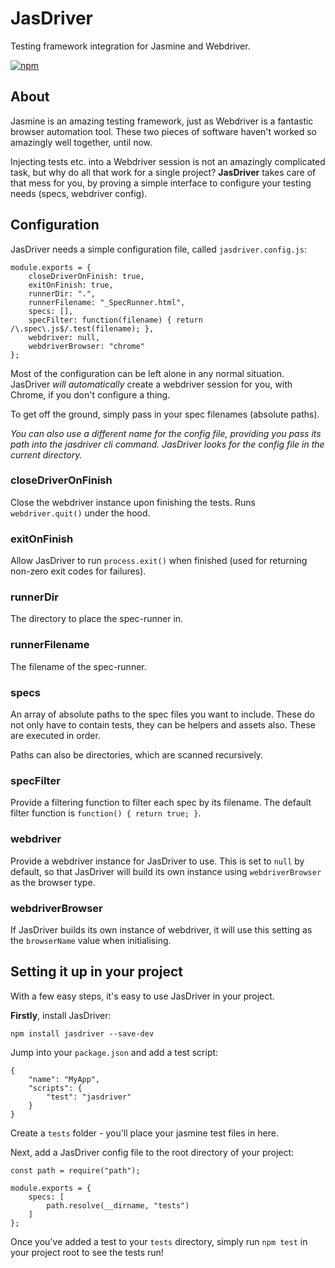 # JasDriver
Testing framework integration for Jasmine and Webdriver.

[![npm](https://img.shields.io/npm/l/jasdriver.svg?maxAge=2592000)](https://www.npmjs.com/package/jasdriver)

## About
Jasmine is an amazing testing framework, just as Webdriver is a fantastic browser automation tool. These two pieces of software haven't worked so amazingly well together, until now.

Injecting tests etc. into a Webdriver session is not an amazingly complicated task, but why do all that work for a single project? **JasDriver** takes care of that mess for you, by proving a simple interface to configure your testing needs (specs, webdriver config).

## Configuration
JasDriver needs a simple configuration file, called `jasdriver.config.js`:

```
module.exports = {
    closeDriverOnFinish: true,
    exitOnFinish: true,
    runnerDir: ".",
    runnerFilename: "_SpecRunner.html",
    specs: [],
    specFilter: function(filename) { return /\.spec\.js$/.test(filename); },
    webdriver: null,
    webdriverBrowser: "chrome"
};
```

Most of the configuration can be left alone in any normal situation. JasDriver _will automatically_ create a webdriver session for you, with Chrome, if you don't configure a thing.

To get off the ground, simply pass in your spec filenames (absolute paths).

_You can also use a different name for the config file, providing you pass its path into the jasdriver cli command. JasDriver looks for the config file in the current directory._

### closeDriverOnFinish
Close the webdriver instance upon finishing the tests. Runs `webdriver.quit()` under the hood.

### exitOnFinish
Allow JasDriver to run `process.exit()` when finished (used for returning non-zero exit codes for failures).

### runnerDir
The directory to place the spec-runner in.

### runnerFilename
The filename of the spec-runner.

### specs
An array of absolute paths to the spec files you want to include. These do not only have to contain tests, they can be helpers and assets also. These are executed in order.

Paths can also be directories, which are scanned recursively.

### specFilter
Provide a filtering function to filter each spec by its filename. The default filter function is `function() { return true; }`.

### webdriver
Provide a webdriver instance for JasDriver to use. This is set to `null` by default, so that JasDriver will build its own instance using `webdriverBrowser` as the browser type.

### webdriverBrowser
If JasDriver builds its own instance of webdriver, it will use this setting as the `browserName` value when initialising.

## Setting it up in your project
With a few easy steps, it's easy to use JasDriver in your project.

**Firstly**, install JasDriver:

```
npm install jasdriver --save-dev
```

Jump into your `package.json` and add a test script:

```
{
    "name": "MyApp",
    "scripts": {
        "test": "jasdriver"
    }
}
```

Create a `tests` folder - you'll place your jasmine test files in here.

Next, add a JasDriver config file to the root directory of your project:

```
const path = require("path");

module.exports = {
    specs: [
        path.resolve(__dirname, "tests")
    ]
};
```

Once you've added a test to your `tests` directory, simply run `npm test` in your project root to see the tests run!

